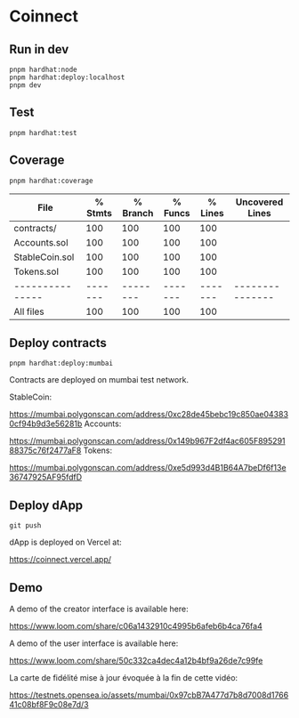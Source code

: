 # Coinnect

## Run in dev

```
pnpm hardhat:node
pnpm hardhat:deploy:localhost
pnpm dev
```

## Test

`pnpm hardhat:test`

## Coverage

`pnpm hardhat:coverage`

| File            | % Stmts | % Branch | % Funcs | % Lines | Uncovered Lines |
| --------------- | ------- | -------- | ------- | ------- | --------------- |
| contracts/      | 100     | 100      | 100     | 100     |                 |
| Accounts.sol    | 100     | 100      | 100     | 100     |                 |
| StableCoin.sol  | 100     | 100      | 100     | 100     |                 |
| Tokens.sol      | 100     | 100      | 100     | 100     |                 |
| --------------- | ------- | -------- | ------- | ------- | --------------- |
| All files       | 100     | 100      | 100     | 100     |                 |

## Deploy contracts

`pnpm hardhat:deploy:mumbai`

Contracts are deployed on mumbai test network.

StableCoin:

https://mumbai.polygonscan.com/address/0xc28de45bebc19c850ae043830cf94b9d3e56281b
Accounts:

https://mumbai.polygonscan.com/address/0x149b967F2df4ac605F89529188375c76f2477aF8
Tokens:

https://mumbai.polygonscan.com/address/0xe5d993d4B1B64A7beDf6f13e36747925AF95fdfD

## Deploy dApp

`git push`

dApp is deployed on Vercel at:

https://coinnect.vercel.app/

## Demo

A demo of the creator interface is available here:

https://www.loom.com/share/c06a1432910c4995b6afeb6b4ca76fa4

A demo of the user interface is available here:

https://www.loom.com/share/50c332ca4dec4a12b4bf9a26de7c99fe

La carte de fidélité mise à jour évoquée à la fin de cette vidéo:

https://testnets.opensea.io/assets/mumbai/0x97cbB7A477d7b8d7008d176641c08bf8F9c08e7d/3
